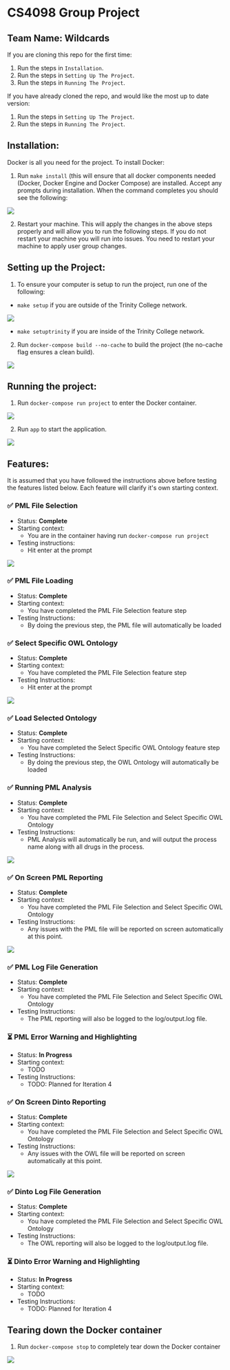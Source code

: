 # CS4098 Group Project
## Team Name: Wildcards

If you are cloning this repo for the first time:

1. Run the steps in `Installation`.
2. Run the steps in `Setting Up The Project`.
3. Run the steps in `Running The Project`.

If you have already cloned the repo, and would like the most up to date version:

1. Run the steps in `Setting Up The Project`.
2. Run the steps in `Running The Project`.


## Installation:

Docker is all you need for the project. To install Docker:

1. Run `make install` (this will ensure that all docker components needed (Docker, Docker Engine and Docker Compose) are installed. Accept any prompts during installation. When the command completes you should see the following:

![](http://imgur.com/OaLaivJ)

2. Restart your machine. This will apply the changes in the above steps properly and will allow you to run the following steps. If you do not restart your machine you will run into issues. You need to restart your machine to apply user group changes.


## Setting up the Project:

1. To ensure your computer is setup to run the project, run one of the following:
 * `make setup` if you are outside of the Trinity College network.

![](http://imgur.com/DUNCMhy)

 * `make setuptrinity` if you are inside of the Trinity College network.

2. Run `docker-compose build --no-cache` to build the project (the no-cache flag ensures a clean build).

![](http://imgur.com/GqkHsLI)


## Running the project:

1. Run `docker-compose run project` to enter the Docker container.

![](http://imgur.com/5ittEkl)

2. Run `app` to start the application.

![](http://imgur.com/HFsNKtK)

## Features:

It is assumed that you have followed the instructions above before testing the features listed below. Each feature will clarify it's own starting context.

### ✅ PML File Selection

* Status: **Complete**
* Starting context:
   * You are in the container having run `docker-compose run project`
* Testing instructions:
   * Hit enter at the prompt

![](http://imgur.com/HFsNKtK)

### ✅ PML File Loading

* Status: **Complete**
* Starting context:
   * You have completed the PML File Selection feature step
* Testing Instructions:
   * By doing the previous step, the PML file will automatically be loaded 

### ✅ Select Specific OWL Ontology

* Status: **Complete**
* Starting context:
   * You have completed the PML File Selection feature step
* Testing Instructions:
   * Hit enter at the prompt

![](http://imgur.com/BBfmUdO)

### ✅ Load Selected Ontology

* Status: **Complete**
* Starting context:
   * You have completed the Select Specific OWL Ontology feature step
* Testing Instructions:
   * By doing the previous step, the OWL Ontology will automatically be loaded

### ✅ Running PML Analysis 
* Status: **Complete**
* Starting context:
   * You have completed the PML File Selection and Select Specific OWL Ontology
* Testing Instructions:
   * PML Analysis will automatically be run, and will output the process name along with all drugs in the process.

![](http://imgur.com/HWhIMMi)

### ✅ On Screen PML Reporting

* Status: **Complete**
* Starting context:
   * You have completed the PML File Selection and Select Specific OWL Ontology
* Testing Instructions:
   * Any issues with the PML file will be reported on screen automatically at this point.

![](http://imgur.com/HWhIMMi)

### ✅ PML Log File Generation

* Status: **Complete**
* Starting context:
   * You have completed the PML File Selection and Select Specific OWL Ontology
* Testing Instructions:
   * The PML reporting will also be logged to the log/output.log file.

### ⏳ PML Error Warning and Highlighting

* Status: **In Progress**
* Starting context:
   * TODO
* Testing Instructions:
   * TODO: Planned for Iteration 4

### ✅ On Screen Dinto Reporting

* Status: **Complete**
* Starting context:
   * You have completed the PML File Selection and Select Specific OWL Ontology
* Testing Instructions:
   * Any issues with the OWL file will be reported on screen automatically at this point.

![]('./res/images/app_analysis_complete.png)

### ✅ Dinto Log File Generation

* Status: **Complete**
* Starting context:
   * You have completed the PML File Selection and Select Specific OWL Ontology
* Testing Instructions:
   * The OWL reporting will also be logged to the log/output.log file.

### ⏳ Dinto Error Warning and Highlighting

* Status: **In Progress**
* Starting context:
   * TODO
* Testing Instructions:
   * TODO: Planned for Iteration 4


## Tearing down the Docker container

1. Run `docker-compose stop` to completely tear down the Docker container

![]('./res/images/docker_compose_stop_success.png')


